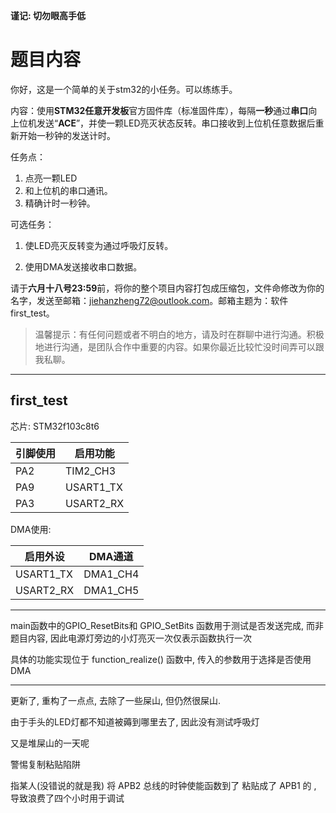 **谨记: 切勿眼高手低**

# 题目内容

你好，这是一个简单的关于stm32的小任务。可以练练手。

内容：使用**STM32任意开发板**官方固件库（标准固件库），每隔**一秒**通过**串口**向上位机发送“**ACE**”，并使一颗LED亮灭状态反转。串口接收到上位机任意数据后重新开始一秒钟的发送计时。

任务点：

1. 点亮一颗LED
2. 和上位机的串口通讯。
3. 精确计时一秒钟。

可选任务：

1. 使LED亮灭反转变为通过呼吸灯反转。

2. 使用DMA发送接收串口数据。


请于**六月十八号23:59**前，将你的整个项目内容打包成压缩包，文件命修改为你的名字，发送至邮箱：jiehanzheng72@outlook.com。邮箱主题为：软件first_test。

>  温馨提示：有任何问题或者不明白的地方，请及时在群聊中进行沟通。积极地进行沟通，是团队合作中重要的内容。如果你最近比较忙没时间弄可以跟我私聊。

----

## first_test

芯片: STM32f103c8t6

| 引脚使用 | 启用功能  |
| -------- | --------- |
| PA2      | TIM2_CH3  |
| PA9      | USART1_TX |
| PA3      | USART2_RX |

DMA使用:

| 启用外设  | DMA通道  |
| --------- | -------- |
| USART1_TX | DMA1_CH4 |
| USART2_RX | DMA1_CH5 |

---

main函数中的GPIO_ResetBits和 GPIO_SetBits 函数用于测试是否发送完成, 而非题目内容, 因此电源灯旁边的小灯亮灭一次仅表示函数执行一次

具体的功能实现位于 function_realize() 函数中, 传入的参数用于选择是否使用DMA

---

更新了, 重构了一点点, 去除了一些屎山, 但仍然很屎山.



由于手头的LED灯都不知道被薅到哪里去了, 因此没有测试呼吸灯





又是堆屎山的一天呢

警惕复制粘贴陷阱

指某人(没错说的就是我) 将 APB2 总线的时钟使能函数到了 粘贴成了 APB1 的 , 导致浪费了四个小时用于调试
